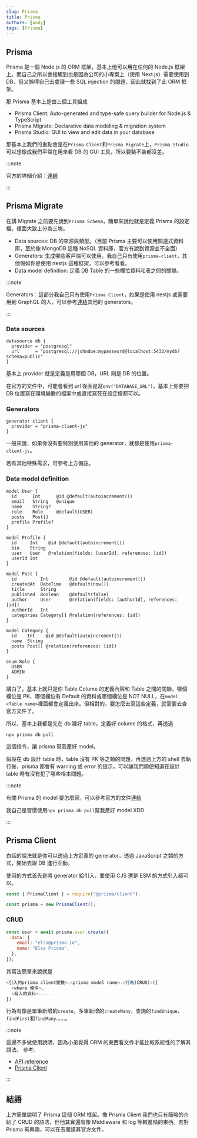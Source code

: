 ```yaml
---
slug: Prisma
title: Prisma
authors: [andy]
tags: [Prisma]
---
```


## Prisma

Prisma 是一個 Node.js 的 ORM 框架，基本上他可以用在任何的 Node.js 框架上。而自己之所以會接觸到也是因為公司的小專案上（使用 Next.js）需要使用到 DB，但又懶得自己去處理一些 SQL injection 的問題，因此就找到了此 ORM 框架。

那 Prisma 基本上是由三個工具組成

- Prisma Client: Auto-generated and type-safe query builder for Node.js & TypeScript
- Prisma Migrate: Declarative data modeling & migration system
- Prisma Studio: GUI to view and edit data in your database

那基本上我們的重點會是在`Prisma Client`和`Prisma Migrate`上，`Prisma Studio`可以想像成我們平常在用來看 DB 的 GUI 工具，所以要裝不裝都沒差。

:::note

官方的詳細介紹：[連結](https://www.prisma.io/docs/concepts/overview/what-is-prisma)

:::

## Prisma Migrate

在講 Migrate 之前要先說到`Prisma Schema`，簡單來說他就是定義 Prisma 的設定檔，裡面大致上分為三塊。

- Data sources: DB 的來源與類型。（目前 Prisma 主要可以使用關連式資料庫，至於像 MongoDB 這種 NoSQL 資料庫，官方有說到資源並不全面）
- Generators: 生成哪些客戶端可以使用。我自己只有使用`prisma-client`，其他假如你是使用 nestjs 這種框架，可以參考看看。
- Data model definition: 定義 DB Table 的一些欄位資料和表之間的關聯。

:::note

Generators：這部分我自己只有使用`Prisma Client`，如果是使用 nestjs 或需要用到 GraphQL 的人，可以參考[連結](https://www.prisma.io/docs/concepts/components/prisma-schema/generators/)其他的 generators。

:::

### Data sources

```prisma
datasource db {
  provider = "postgresql"
  url      = "postgresql://johndoe:mypassword@localhost:5432/mydb?schema=public"
}
```

基本上 provider 就是定義是用哪個 DB，URL 則是 DB 的位置。

在官方的文件中，可能會看到 url 後面是寫`env("DATABASE_URL")`，基本上你要把 DB 位置寫在環境變數的檔案中或直接寫死在設定檔都可以。

### Generators

```prisma
generator client {
  provider = "prisma-client-js"
}
```

一般來說，如果你沒有要特別使用其他的 generator，就都是使用`prisma-client-js`。

若有其他特殊需求，可參考上方備註。

### Data model definition

```prisma
model User {
  id      Int      @id @default(autoincrement())
  email   String   @unique
  name    String?
  role    Role     @default(USER)
  posts   Post[]
  profile Profile?
}

model Profile {
  id     Int    @id @default(autoincrement())
  bio    String
  user   User   @relation(fields: [userId], references: [id])
  userId Int
}

model Post {
  id         Int        @id @default(autoincrement())
  createdAt  DateTime   @default(now())
  title      String
  published  Boolean    @default(false)
  author     User       @relation(fields: [authorId], references: [id])
  authorId   Int
  categories Category[] @relation(references: [id])
}

model Category {
  id    Int    @id @default(autoincrement())
  name  String
  posts Post[] @relation(references: [id])
}

enum Role {
  USER
  ADMIN
}
```

講白了，基本上就只是你 Table Colume 的定義內容和 Table 之間的關聯。哪個欄位是 PK、哪個欄位有 Default 的資料或哪個欄位是 NOT NULL，在`model <Table name>`裡面都會定義出來。但相對的，要怎麼去寫這些定義，就需要去查官方文件了。

所以，基本上我都是先在 db 建好 table，定義好 colume 的格式，再透過

```shell
npx prisma db pull
```

這個指令，讓 prisma 幫我產好 model。

假設在 db 設計 table 時，table 沒有 PK 等之類的問題，再透過上方的 shell 去執行後，prisma 都會有 warning 或 error 的提示，可以讓我們順便知道在設計 table 時有沒有犯了哪些根本問題。

:::note

有關 Prisma 的 model 要怎麼寫，可以參考官方的文件[連結](https://www.prisma.io/docs/concepts/components/prisma-schema/data-model#defining-fields)

我自己是習慣使用`npx prisma db pull`幫我產好 model XDD

:::

## Prisma Client

白話的說法就是你可以透過上方定義的 generator，透過 JavaScript 之類的方式，開始去跟 DB 進行互動。

使用的方式首先是將 generator 給引入，要使用 CJS 還是 ESM 的方式引入都可以。

```javascript
const { PrismaClient } = require("@prisma/client");

const prisma = new PrismaClient();
```

### CRUD

```javascript
const user = await prisma.user.create({
  data: {
    email: "elsa@prisma.io",
    name: "Elsa Prisma",
  },
});
```

其寫法簡單來說就是

```javascript
<引入的prisma client變數>.<prisma model name>.<行為(CRUD)>({
  <where 條件>,
  <寫入的資料>.....
})
```

行為有像是單筆新增的`create`，多筆新增的`createMany`，查詢的`findUnique`、`findFirst`和`findMany`......。

:::note

這邊不多做使用說明，因為小弟覺得 ORM 的東西看文件才能比較系統性的了解其語法。
參考:

- [API reference](https://www.prisma.io/docs/reference/api-reference/prisma-client-reference#model-queries)
- [Prisma Client](https://www.prisma.io/docs/concepts/components/prisma-client/working-with-prismaclient)

:::

## 結語

上方簡單說明了 Prisma 這個 ORM 框架。像 Prisma Client 我們也只有簡略的介紹了 CRUD 的語法，但他其實還有像 Middleware 和 log 等較進階的東西。若對 Prisma 有興趣，可以在去閱讀其官方文件。
